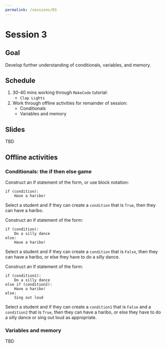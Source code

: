 ```yaml
---
permalink: /sessions/03
---
```

# Session 3

## Goal

Develop further understanding of conditionals, variables, and memory.

## Schedule

1. 30-40 mins working through `MakeCode` tutorial:
    - `Clap Lights`
2. Work through offline activities for remainder of session:
    - Conditionals
    - Variables and memory

## Slides

TBD

## Offline activities

### Conditionals: the if then else game

Construct an if statement of the form, or use block notation:

```
if (condition):
    Have a haribo!
```

Select a student and if they can create a `condition` that is `True`, then they can have a haribo.

Construct an if statement of the form:

```
if (condition):
    Do a silly dance
else:
    Have a haribo!
```

Select a student and if they can create a `condition` that is `False`, then they can have a haribo, or else they have to do a silly dance.

Construct an if statement of the form:

```
if (condition1):
    Do a silly dance
else if (condition2):
    Have a haribo!
else:
    Sing out loud
```

Select a student and if they can create a `condition1` that is `False` and a `condition2` that is `True`, then they can have a haribo, or else they have to do a silly dance or sing out loud as appropriate.

### Variables and memory

TBD

